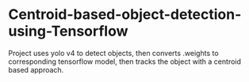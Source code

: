 # Centroid-based-object-detection-using-Tensorflow
Project uses yolo v4 to detect objects, then converts .weights to corresponding tensorflow model, then tracks the object with a centroid based approach.
